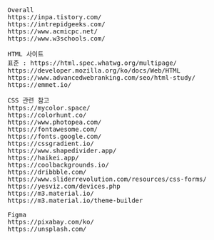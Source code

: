 <pre>
Overall
https://inpa.tistory.com/
https://intrepidgeeks.com/
https://www.acmicpc.net/
https://www.w3schools.com/

HTML 사이트
표준 : https://html.spec.whatwg.org/multipage/
https://developer.mozilla.org/ko/docs/Web/HTML
https://www.advancedwebranking.com/seo/html-study/
https://emmet.io/

CSS 관련 참고
https://mycolor.space/
https://colorhunt.co/
https://www.photopea.com/
https://fontawesome.com/
https://fonts.google.com/
https://cssgradient.io/
https://www.shapedivider.app/
https://haikei.app/
https://coolbackgrounds.io/
https://dribbble.com/
https://www.sliderrevolution.com/resources/css-forms/
https://yesviz.com/devices.php
https://m3.material.io/
https://m3.material.io/theme-builder

Figma
https://pixabay.com/ko/
https://unsplash.com/

</pre>

